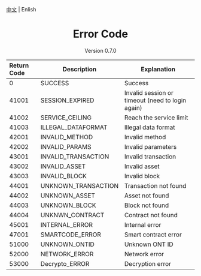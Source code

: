 [中文](../cn/errorcode.md) | Enlish

<h1 align="center">Error Code </h1>
<p align="center" class="version">Version 0.7.0 </p>

| Return Code | Description                   | Explanation                                     |
| :----       | ----------------------------- | -----------------                                |
| 0           | SUCCESS                       | Success                                          |
| 41001       | SESSION_EXPIRED               | Invalid session or timeout (need to login again) |
| 41002       | SERVICE_CEILING               | Reach the service limit                          |
| 41003       | ILLEGAL_DATAFORMAT            | Illegal data format                              |
| 42001       | INVALID_METHOD                | Invalid method                                   |
| 42002       | INVALID_PARAMS                | Invalid parameters                               |                                   |
| 43001       | INVALID_TRANSACTION           | Invalid transaction                              |
| 43002       | INVALID_ASSET                 | Invalid asset                                    |
| 43003       | INVALID_BLOCK                 | Invalid block                                    |
| 44001       | UNKNOWN_TRANSACTION           | Transaction not found                             |
| 44002       | UNKNOWN_ASSET                 | Asset not found                                   |
| 44003       | UNKNOWN_BLOCK                 | Block not found 
| 44004 		 | UNKNWN_CONTRACT               | Contract not found                                                   |
| 45001       | INTERNAL_ERROR                | Internal error                                   |
| 47001 | SMARTCODE_ERROR| Smart contract error |
| 51000 | UNKNOWN_ONTID  | Unknown ONT ID |
| 52000 | NETWORK_ERROR  | Network error |
| 53000 | Decrypto_ERROR | Decryption error |                       | 
